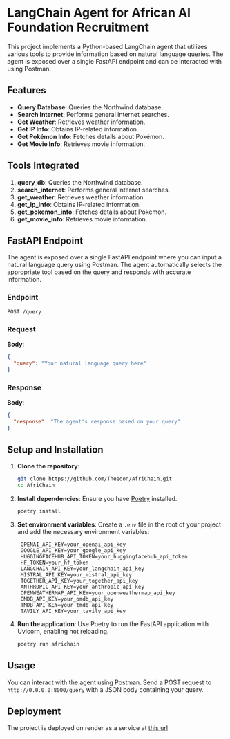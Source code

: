 # LangChain Agent for African AI Foundation Recruitment

This project implements a Python-based LangChain agent that utilizes various tools to provide information based on natural language queries. The agent is exposed over a single FastAPI endpoint and can be interacted with using Postman.

## Features

- **Query Database**: Queries the Northwind database.
- **Search Internet**: Performs general internet searches.
- **Get Weather**: Retrieves weather information.
- **Get IP Info**: Obtains IP-related information.
- **Get Pokémon Info**: Fetches details about Pokémon.
- **Get Movie Info**: Retrieves movie information.

## Tools Integrated

1. **query_db**: Queries the Northwind database.
2. **search_internet**: Performs general internet searches.
3. **get_weather**: Retrieves weather information.
4. **get_ip_info**: Obtains IP-related information.
5. **get_pokemon_info**: Fetches details about Pokémon.
6. **get_movie_info**: Retrieves movie information.

## FastAPI Endpoint

The agent is exposed over a single FastAPI endpoint where you can input a natural language query using Postman. The agent automatically selects the appropriate tool based on the query and responds with accurate information.

### Endpoint

```
POST /query
```

### Request

**Body**:

```json
{
  "query": "Your natural language query here"
}
```

### Response

**Body**:

```json
{
  "response": "The agent's response based on your query"
}
```

## Setup and Installation

1. **Clone the repository**:

   ```sh
   git clone https://github.com/Theedon/AfriChain.git
   cd AfriChain
   ```

2. **Install dependencies**:
   Ensure you have [Poetry](https://python-poetry.org/) installed.

   ```sh
   poetry install
   ```

3. **Set environment variables**:
   Create a `.env` file in the root of your project and add the necessary environment variables:

   ```env
    OPENAI_API_KEY=your_openai_api_key
    GOOGLE_API_KEY=your_google_api_key
    HUGGINGFACEHUB_API_TOKEN=your_huggingfacehub_api_token
    HF_TOKEN=your_hf_token
    LANGCHAIN_API_KEY=your_langchain_api_key
    MISTRAL_API_KEY=your_mistral_api_key
    TOGETHER_API_KEY=your_together_api_key
    ANTHROPIC_API_KEY=your_anthropic_api_key
    OPENWEATHERMAP_API_KEY=your_openweathermap_api_key
    OMDB_API_KEY=your_omdb_api_key
    TMDB_API_KEY=your_tmdb_api_key
    TAVILY_API_KEY=your_tavily_api_key

   ```

4. **Run the application**:
   Use Poetry to run the FastAPI application with Uvicorn, enabling hot reloading.
   ```sh
   poetry run africhain
   ```

## Usage

You can interact with the agent using Postman. Send a POST request to `http://0.0.0.0:8000/query` with a JSON body containing your query.

## Deployment

The project is deployed on render as a service at [this url](https://africhain.onrender.com)
